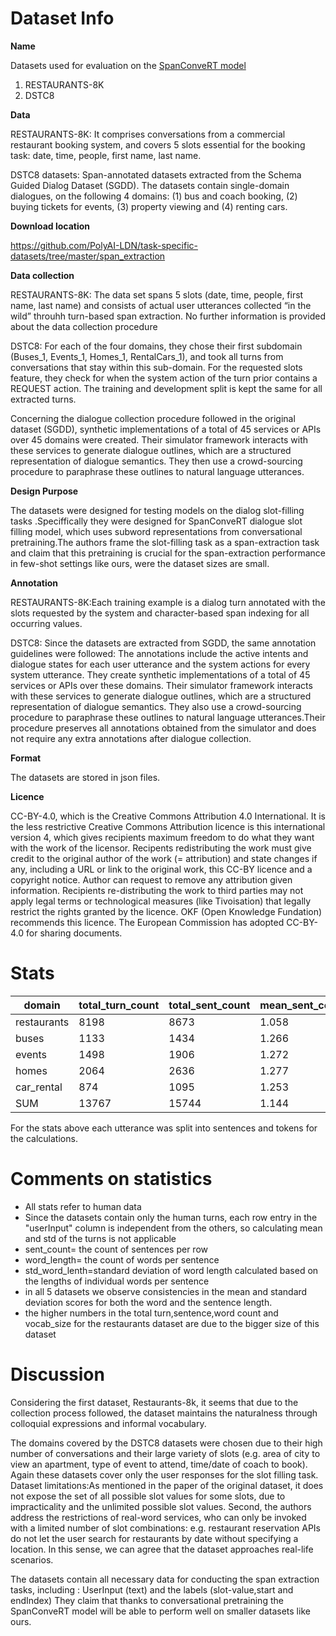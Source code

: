 # Dataset Info

**Name** <p>Datasets used for evaluation on the [SpanConveRT model](https://arxiv.org/pdf/2005.08866.pdf)
1. RESTAURANTS-8K
2. DSTC8
 </p>

**Data** <p>

RESTAURANTS-8K: It comprises conversations from a commercial restaurant booking system, and covers 5 slots essential for the booking task: date, time, people, first name, last name.

DSTC8 datasets: Span-annotated datasets extracted from the Schema Guided Dialog Dataset (SGDD). The datasets contain single-domain dialogues, on the following 4 domains:
(1) bus and coach booking, (2) buying tickets for events, (3) property viewing and (4) renting cars. </p>

**Download location** <p>https://github.com/PolyAI-LDN/task-specific-datasets/tree/master/span_extraction</p>

**Data collection** <p> 
RESTAURANTS-8K: The data set spans 5 slots (date, time, people, first name, last name) and consists of actual user utterances collected “in the wild” throuhh turn-based span extraction. No further information is provided about the data collection procedure   </p>

<p> DSTC8: For each of the four domains, they chose their first subdomain (Buses_1, Events_1, Homes_1, RentalCars_1), and took all turns from conversations that stay within this sub-domain. For the requested slots feature, they check for when the system action of the turn prior contains a REQUEST action. The training and development split is kept the same for all
extracted turns.

Concerning the dialogue collection procedure followed in the original dataset (SGDD), synthetic implementations of a total of 45 services or APIs over 45 domains were created. Their simulator framework interacts with these services to generate dialogue outlines, which are a structured representation of dialogue semantics. They then use a crowd-sourcing procedure to paraphrase these outlines to natural language utterances. </p>

**Design Purpose**
<p>The datasets were designed for testing models on the dialog slot-filling tasks .Speciffically they were designed for SpanConveRT dialogue slot filling model, which uses subword representations from conversational pretraining.The authors frame the slot-filling task as a span-extraction task and claim that this pretraining is crucial for the span-extraction performance in few-shot settings like ours, were the dataset sizes are small.

**Annotation** <p>
<p>RESTAURANTS-8K:Each training example is a dialog turn annotated with the slots requested by the system and character-based span indexing for all occurring values. </p>
<p>DSTC8: Since the datasets are extracted from SGDD, the same annotation guidelines were followed: The annotations include the active intents and dialogue states for each user utterance and the system actions for every system utterance. They create synthetic implementations of a total of 45 services or APIs over these domains. Their simulator framework interacts with these services to generate dialogue outlines, which are a structured representation of dialogue semantics. They also use a crowd-sourcing procedure to paraphrase these outlines to natural language utterances.Their procedure preserves all annotations obtained from the simulator and does not require any extra annotations after dialogue collection.</p>

**Format** <p>The datasets are stored in json files.

**Licence** <p>CC-BY-4.0, which is the Creative Commons Attribution 4.0 International. It is the less restrictive Creative Commons Attribution licence is this international version 4, which gives recipients maximum freedom to do what they want with the work of the licensor. Recipents redistributing the work must give credit to the original author of the work (= attribution) and state changes if any, including a URL or link to the original work, this CC-BY licence and a copyright notice. Author can request to remove any attribution given information. Recipients re-distributing the work to third parties may not apply legal terms or technological measures (like Tivoisation) that legally restrict the rights granted by the licence. OKF (Open Knowledge Fundation) recommends this licence. The European Commission has adopted CC-BY-4.0 for sharing documents. </p>

# Stats

| domain     |total_turn_count|total_sent_count|mean_sent_count  |std_sent_count |total_word_count|mean_word_count |std_word_count |vocab_size|vocab_size_no_stopwords| 
|------------|----------------|--------------- |---------------- |---------------|----------------|----------------|---------------|----------|-----------------------|
| restaurants| 8198           |8673            | 1.058           | 0.254         | 68637          | 7.914          |  2.354        |  4484    |       4373            |
| buses      | 1133           |1434            | 1.266           | 0.494         | 11377          | 7.934          |  2.074        |  513     |   443                 |          
| events     | 1498           |1906            | 1.272           | 0.502         | 14562          |7.64            |  2.174        |  786     |  706                  |           
| homes      | 2064           |2636            | 1.277           | 0.509         | 19733          | 7.486          |  2.324        |  752     | 667                   |      
| car_rental | 874            |1095            | 1.253           | 0.472         | 8873           | 8.103          |  1.98         |  585     |516                    |
| SUM        | 13767          |15744           | 1.144           | 0.387         | 123182         | 7.824	         |  2.281	       |  5281    |   5161                |

<p>For the stats above each utterance was split into sentences and tokens for the calculations.</p>

# Comments on statistics
- All stats refer to human data
- Since the datasets contain only the human turns, each row entry in the "userInput" column is independent from the others, so calculating mean and std of the turns is not applicable
- sent_count= the count of sentences per row
- word_length= the count of words per sentence
- std_word_lenth=standard deviation of word length calculated based on the lengths of individual words per sentence
- in all 5 datasets we observe consistencies in the mean and standard deviation scores for both the word and the sentence length.
- the higher numbers in the total turn,sentence,word count and vocab_size for the restaurants dataset are due to the bigger size of this dataset
  
# Discussion
<p>

Considering the first dataset, Restaurants-8k, it seems that due to the collection process followed, the dataset maintains the naturalness through colloquial expressions and informal vocabulary.
</p>
 
 <p> 
The domains covered by the DSTC8 datasets were chosen due to their high number of conversations and their large variety of slots (e.g. area of city to view an apartment, type of event to attend, time/date of coach to book). Again these datasets cover only the user responses for the slot filling task.
Dataset limitations:As mentioned in the paper of the original dataset, it does not expose the set of all possible slot values for some slots, due to impracticality and the unlimited possible slot values.
Second, the authors address the restrictions of real-word services, who can only be invoked with a limited number of slot combinations: e.g. restaurant reservation APIs do not let the user search for restaurants by date without specifying a location. In this sense, we can agree that the dataset approaches real-life scenarios.

The datasets contain all necessary data for conducting the span extraction tasks, including : UserInput (text) and the labels (slot-value,start and endIndex)
They claim that thanks to conversational pretraining the SpanConveRT model will be able to perform well on smaller datasets like ours.
</p>
